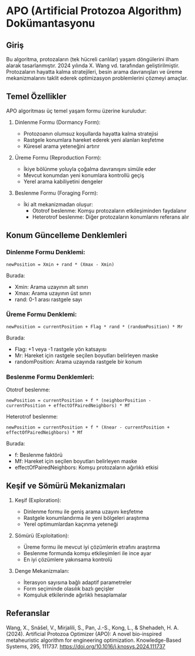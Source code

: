 # APO (Artificial Protozoa Algorithm) Dokümantasyonu

## Giriş
Bu algoritma, protozaların (tek hücreli canlılar) yaşam döngülerini ilham alarak tasarlanmıştır. 2024 yılında X. Wang vd. tarafından geliştirilmiştir. Protozaların hayatta kalma stratejileri, besin arama davranışları ve üreme mekanizmalarını taklit ederek optimizasyon problemlerini çözmeyi amaçlar.

## Temel Özellikler
APO algoritması üç temel yaşam formu üzerine kuruludur:

1. Dinlenme Formu (Dormancy Form):
   - Protozoanın olumsuz koşullarda hayatta kalma stratejisi
   - Rastgele konumlara hareket ederek yeni alanları keşfetme
   - Küresel arama yeteneğini artırır

2. Üreme Formu (Reproduction Form):
   - İkiye bölünme yoluyla çoğalma davranışını simüle eder
   - Mevcut konumdan yeni konumlara kontrollü geçiş
   - Yerel arama kabiliyetini dengeler

3. Beslenme Formu (Foraging Form):
   - İki alt mekanizmadan oluşur:
     * Ototrof beslenme: Komşu protozaların etkileşiminden faydalanır
     * Heterotrof beslenme: Diğer protozaların konumlarını referans alır

## Konum Güncelleme Denklemleri

### Dinlenme Formu Denklemi:
```
newPosition = Xmin + rand * (Xmax - Xmin)
```
Burada:
- Xmin: Arama uzayının alt sınırı
- Xmax: Arama uzayının üst sınırı
- rand: 0-1 arası rastgele sayı

### Üreme Formu Denklemi:
```
newPosition = currentPosition + Flag * rand * (randomPosition) * Mr
```
Burada:
- Flag: +1 veya -1 rastgele yön katsayısı
- Mr: Hareket için rastgele seçilen boyutları belirleyen maske
- randomPosition: Arama uzayında rastgele bir konum

### Beslenme Formu Denklemleri:

Ototrof beslenme:
```
newPosition = currentPosition + f * (neighborPosition - currentPosition + effectOfPairedNeighbors) * Mf
```

Heterotrof beslenme:
```
newPosition = currentPosition + f * (Xnear - currentPosition + effectOfPairedNeighbors) * Mf
```

Burada:
- f: Beslenme faktörü
- Mf: Hareket için seçilen boyutları belirleyen maske
- effectOfPairedNeighbors: Komşu protozaların ağırlıklı etkisi

## Keşif ve Sömürü Mekanizmaları

1. Keşif (Exploration):
   - Dinlenme formu ile geniş arama uzayını keşfetme
   - Rastgele konumlandırma ile yeni bölgeleri araştırma
   - Yerel optimumlardan kaçınma yeteneği

2. Sömürü (Exploitation):
   - Üreme formu ile mevcut iyi çözümlerin etrafını araştırma
   - Beslenme formunda komşu etkileşimleri ile ince ayar
   - En iyi çözümlere yakınsama kontrolü

3. Denge Mekanizmaları:
   - İterasyon sayısına bağlı adaptif parametreler
   - Form seçiminde olasılık bazlı geçişler
   - Komşuluk etkilerinde ağırlıklı hesaplamalar

## Referanslar

Wang, X., Snášel, V., Mirjalili, S., Pan, J.-S., Kong, L., & Shehadeh, H. A. (2024). 
Artificial Protozoa Optimizer (APO): A novel bio-inspired metaheuristic algorithm for engineering optimization. 
Knowledge-Based Systems, 295, 111737. https://doi.org/10.1016/j.knosys.2024.111737
